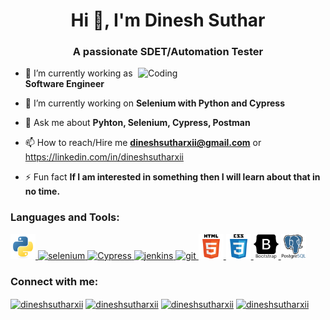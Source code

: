 <!--[![MasterHead](https://i.pinimg.com/originals/c6/9f/a6/c69fa6e9d0af971ba052817ae70c4261.gif)](https://linkedin.com/in/dineshsutharxii)-->
<h1 align="center">Hi 👋, I'm Dinesh Suthar</h1>
<h3 align="center">A passionate SDET/Automation Tester</h3>
<img align = "right" alt="Coding" width="300" src="https://uploads.toptal.io/blog/image/91302/toptal-blog-image-1434578005589-4e6897ec04cc0b3c7075b9b011ee915c.gif">

- 🔭 I’m currently working as **Software Engineer**

- 🌱 I’m currently working on **Selenium with Python and Cypress**

- 💬 Ask me about **Pyhton, Selenium, Cypress, Postman**

- 📫 How to reach/Hire me **dineshsutharxii@gmail.com** or https://linkedin.com/in/dineshsutharxii

- ⚡ Fun fact **If I am interested in something then I will learn about that in no time.**

<h3 align="left">Languages and Tools:</h3>
<p align="left"><a href="https://www.python.org" target="_blank" rel="noreferrer"> <img src="https://raw.githubusercontent.com/devicons/devicon/master/icons/python/python-original.svg" alt="python" width="40" height="40"/> </a> <a href="https://www.selenium.dev" target="_blank" rel="noreferrer"> <img src="https://raw.githubusercontent.com/detain/svg-logos/780f25886640cef088af994181646db2f6b1a3f8/svg/selenium-logo.svg" alt="selenium" width="40" height="40"/> </a>
<a href="https://www.cypress.io/" target="_blank" rel="noreferrer"> <img src="https://github.com/gilbarbara/logos/blob/main/logos/cypress-icon.svg" alt="Cypress" width="40" height="40"/> </a> 
<a href="https://www.jenkins.io" target="_blank" rel="noreferrer"> <img src="https://www.vectorlogo.zone/logos/jenkins/jenkins-icon.svg" alt="jenkins" width="40" height="40"/> </a> <a href="https://git-scm.com/" target="_blank" rel="noreferrer"> <img src="https://www.vectorlogo.zone/logos/git-scm/git-scm-icon.svg" alt="git" width="40" height="40"/> </a> <a href="https://www.w3.org/html/" target="_blank" rel="noreferrer"> <img src="https://raw.githubusercontent.com/devicons/devicon/master/icons/html5/html5-original-wordmark.svg" alt="html5" width="40" height="40"/> </a> <a href="https://www.w3schools.com/css/" target="_blank" rel="noreferrer"> <img src="https://raw.githubusercontent.com/devicons/devicon/master/icons/css3/css3-original-wordmark.svg" alt="css3" width="40" height="40"/> </a> <a href="https://getbootstrap.com" target="_blank" rel="noreferrer"> <img src="https://raw.githubusercontent.com/devicons/devicon/master/icons/bootstrap/bootstrap-plain-wordmark.svg" alt="bootstrap" width="40" height="40"/> </a>  <a href="https://www.postgresql.org" target="_blank" rel="noreferrer"> <img src="https://raw.githubusercontent.com/devicons/devicon/master/icons/postgresql/postgresql-original-wordmark.svg" alt="postgresql" width="40" height="40"/> </a> </p>

<h3 align="left">Connect with me:</h3>
<p align="left">
<a href="https://linkedin.com/in/dineshsutharxii" target="blank"><img align="center" src="https://raw.githubusercontent.com/rahuldkjain/github-profile-readme-generator/master/src/images/icons/Social/linked-in-alt.svg" alt="dineshsutharxii" height="30" width="40" /></a>
<a href="https://instagram.com/dineshsutharxii" target="blank"><img align="center" src="https://raw.githubusercontent.com/rahuldkjain/github-profile-readme-generator/master/src/images/icons/Social/instagram.svg" alt="dineshsutharxii" height="30" width="40" /></a>
<a href="https://www.hackerrank.com/dineshsutharxii" target="blank"><img align="center" src="https://raw.githubusercontent.com/rahuldkjain/github-profile-readme-generator/master/src/images/icons/Social/hackerrank.svg" alt="dineshsutharxii" height="30" width="40" /></a>
<a href="https://www.hackerearth.com/dineshsutharxii" target="blank"><img align="center" src="https://raw.githubusercontent.com/rahuldkjain/github-profile-readme-generator/master/src/images/icons/Social/hackerearth.svg" alt="dineshsutharxii" height="30" width="40" /></a>
</p>
